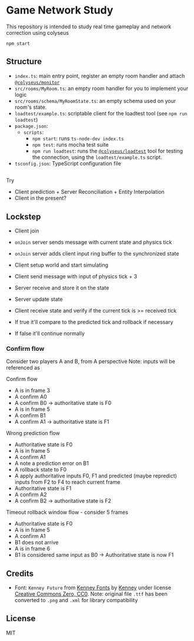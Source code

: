 # Game Network Study

This repository is intended to study real time gameplay and network correction using colyseus

```
npm start
```

## Structure

- `index.ts`: main entry point, register an empty room handler and attach [`@colyseus/monitor`](https://github.com/colyseus/colyseus-monitor)
- `src/rooms/MyRoom.ts`: an empty room handler for you to implement your logic
- `src/rooms/schema/MyRoomState.ts`: an empty schema used on your room's state.
- `loadtest/example.ts`: scriptable client for the loadtest tool (see `npm run loadtest`)
- `package.json`:
    - `scripts`:
        - `npm start`: runs `ts-node-dev index.ts`
        - `npm test`: runs mocha test suite
        - `npm run loadtest`: runs the [`@colyseus/loadtest`](https://github.com/colyseus/colyseus-loadtest/) tool for testing the connection, using the `loadtest/example.ts` script.
- `tsconfig.json`: TypeScript configuration file

##

Try
- Client prediction + Server Reconciliation + Entity Interpolation
- Client in the present?

## Lockstep
- Client join
- `onJoin` server sends message with current state and physics tick
- `onJoin` server adds client input ring buffer to the synchronized state
- Client setup world and start simulating

- Client send message with input of physics tick + 3
- Server receive and store it on the state
- Server update state
- Client receive state and verify if the current tick is >= received tick
- If true it'll compare to the predicted tick and rollback if necessary
- If false it'll continue normally

### Confirm flow
Consider two players A and B, from A perspective
Note: inputs will be referenced as <player><frameNumber>

Confirm flow
- A is in frame 3
- A confirm A0
- A confirm B0 -> authoritative state is F0
- A is in frame 5
- A confirm B1
- A confirm A1 -> authoritative state is F1

Wrong prediction flow
- Authoritative state is F0
- A is in frame 5
- A confirm A1
- A note a prediction error on B1
- A rollback state to F0
- A apply authoritative inputs F0, F1 and predicted (maybe repredict) inputs from F2 to F4 to reach current frame
- Authoritative state is F1
- A confirm A2
- A confirm B2 -> authoritative state is F2

Timeout rollback window flow - consider 5 frames
- Authoritative state is F0
- A is in frame 5
- A confirm A1
- B1 does not arrive
- A is in frame 6
- B1 is considered same input as B0 -> Authoritative state is now F1 

## Credits

- Font: `Kenney Future` from [Kenney Fonts](https://www.kenney.nl/assets/kenney-fonts) by [Kenney](https://www.kenney.nl/) under license [Creative Commons Zero, CC0](https://creativecommons.org/publicdomain/zero/1.0/). Note: original file `.ttf` has been converted to `.png` and `.xml` for library compatibility

## License

MIT

